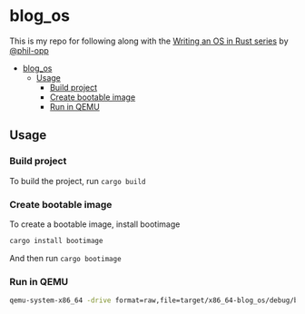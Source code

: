 # blog_os

This is my repo for following along with the [Writing an OS in Rust series](https://os.phil-opp.com/) by [@phil-opp](https://github.com/phil-opp)

- [blog\_os](#blog_os)
	- [Usage](#usage)
		- [Build project](#build-project)
		- [Create bootable image](#create-bootable-image)
		- [Run in QEMU](#run-in-qemu)


## Usage
### Build project

To build the project, run `cargo build`

### Create bootable image
To create a bootable image, install bootimage
```bash
cargo install bootimage
```
And then run `cargo bootimage`

### Run in QEMU

```bash
qemu-system-x86_64 -drive format=raw,file=target/x86_64-blog_os/debug/bootimage-blog_os.bin
```
